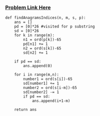 ### [Problem Link Here](https://www.codingninjas.com/codestudio/guided-paths/data-structures-algorithms/content/118509/offering/1376583?leftPanelTab=0)

```
def findAnagramsIndices(n, m, s, p):
    ans = []
    pd = [0]*26 #visited for p substring
    sd = [0]*26
    for k in range(m):
        n1 = ord(p[k])-65 
        pd[n1] += 1
        n2 = ord(s[k])-65
        sd[n2] += 1
 
    if pd == sd:
        ans.append(0)
        
    for i in range(m,n):
        number1 = ord(s[i])-65 
        sd[number1] += 1
        number2 = ord(s[i-m])-65
        sd[number2] -= 1
        if pd == sd:
            ans.append(i+1-m)
            
    return ans
```
